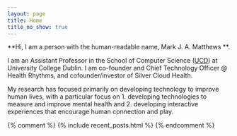 ```yaml
---
layout: page
title: Home
title_no_show: true
---
```


**Hi, I am a person with the human-readable name, Mark J. A. Matthews **.

I am an Assistant Professor in the School of Computer Science ([UCD][ucd]) at University College Dublin.
I am co-founder and Chief Technology Officer @ Health Rhythms, and cofounder/investor of Silver Cloud Health. 

My research has focused primarily on developing technology to improve human lives, with a particular focus on 1. developing technologies to measure and improve mental health and
2. developing interactive experiences that encourage human connection and play. 



{% comment %}
{% include recent_posts.html %}
{% endcomment %}


[ucd]: https://www.ucd.ie/
[ucd-comkpsci]: https://www.ucd.ie/cs/
[health-rhythms]: https://www.healthrhythms.com/
[silver-cloud]: https://www.healthrhythms.com/
[sleep]: http://www.aplayspace.com/sleep/
[twitter]: https://twitter.com/markjamatthews
[students]: https://aplayspace.com/past-students.html
[projects]: https://aplayspace.com/projects/
